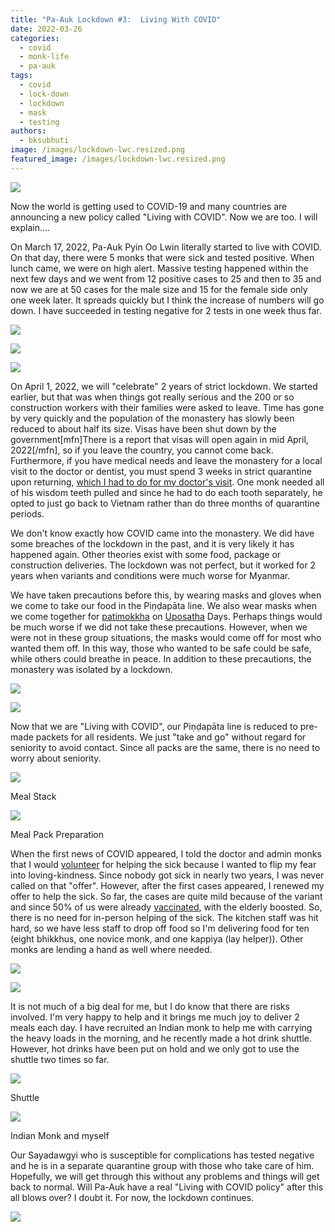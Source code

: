 ```yaml
---
title: "Pa-Auk Lockdown #3:  Living With COVID"
date: 2022-03-26
categories: 
  - covid
  - monk-life
  - pa-auk
tags: 
  - covid
  - lock-down
  - lockdown
  - mask
  - testing
authors: 
  - bksubhuti
image: /images/lockdown-lwc.resized.png
featured_image: /images/lockdown-lwc.resized.png
---
```


![](/images/lockdown-lwc.resized-2.png)

Now the world is getting used to COVID-19 and many countries are announcing a new policy called "Living with COVID". Now we are too. I will explain....

On March 17, 2022, Pa-Auk Pyin Oo Lwin literally started to live with COVID. On that day, there were 5 monks that were sick and tested positive. When lunch came, we were on high alert. Massive testing happened within the next few days and we went from 12 positive cases to 25 and then to 35 and now we are at 50 cases for the male size and 15 for the female side only one week later. It spreads quickly but I think the increase of numbers will go down. I have succeeded in testing negative for 2 tests in one week thus far.

![](/images/7thdaytest2-1024x567.jpg)

![](/images/testline.jpg)

![](/images/testing.jpg)

On April 1, 2022, we will "celebrate" 2 years of strict lockdown. We started earlier, but that was when things got really serious and the 200 or so construction workers with their families were asked to leave. Time has gone by very quickly and the population of the monastery has slowly been reduced to about half its size. Visas have been shut down by the government\[mfn\]There is a report that visas will open again in mid April, 2022\[/mfn\], so if you leave the country, you cannot come back. Furthermore, if you have medical needs and leave the monastery for a local visit to the doctor or dentist, you must spend 3 weeks in strict quarantine upon returning, [which I had to do for my doctor's visit](https://americanmonk.org/super-quarantine-inside-pa-auk/). One monk needed all of his wisdom teeth pulled and since he had to do each tooth separately, he opted to just go back to Vietnam rather than do three months of quarantine periods.

We don't know exactly how COVID came into the monastery. We did have some breaches of the lockdown in the past, and it is very likely it has happened again. Other theories exist with some food, package or construction deliveries. The lockdown was not perfect, but it worked for 2 years when variants and conditions were much worse for Myanmar.

We have taken precautions before this, by wearing masks and gloves when we come to take our food in the Piṇḍapāta line. We also wear masks when we come together for [patimokkha](https://americanmonk.org/patimokkha-chant-feb-15-2022/) on [Uposatha](https://americanmonk.org/here-is-an-awesome-picture-showing-the-typical-patimokkha-recitation-at-pa-auk-meditation-center-from/) Days. Perhaps things would be much worse if we did not take these precautions. However, when we were not in these group situations, the masks would come off for most who wanted them off. In this way, those who wanted to be safe could be safe, while others could breathe in peace. In addition to these precautions, the monastery was isolated by a lockdown.

![](/images/wp-1586152906629.jpg)

![](/images/patimokkha-group1.jpg)

Now that we are "Living with COVID", our Piṇḍapāta line is reduced to pre-made packets for all residents. We just "take and go" without regard for seniority to avoid contact. Since all packs are the same, there is no need to worry about seniority.

![](/images/foodpacks1.jpg)

Meal Stack

![](/images/foodpack2.jpg)

Meal Pack Preparation

When the first news of COVID appeared, I told the doctor and admin monks that I would [volunteer](https://americanmonk.org/covid-19-lockdown-pa-auk/) for helping the sick because I wanted to flip my fear into loving-kindness. Since nobody got sick in nearly two years, I was never called on that "offer". However, after the first cases appeared, I renewed my offer to help the sick. So far, the cases are quite mild because of the variant and since 50% of us were already [vaccinated](https://americanmonk.org/pa-auk-vaccination-2021/), with the elderly boosted. So, there is no need for in-person helping of the sick. The kitchen staff was hit hard, so we have less staff to drop off food so I'm delivering food for ten (eight bhikkhus, one novice monk, and one kappiya (lay helper)). Other monks are lending a hand as well where needed.

![](/images/dana2.jpg)

![](/images/dana1-rotated.jpg)

It is not much of a big deal for me, but I do know that there are risks involved. I'm very happy to help and it brings me much joy to deliver 2 meals each day. I have recruited an Indian monk to help me with carrying the heavy loads in the morning, and he recently made a hot drink shuttle. However, hot drinks have been put on hold and we only got to use the shuttle two times so far.

![](/images/Drinkshuttle1.jpg)

Shuttle

![](/images/dana4.jpg)

Indian Monk and myself

Our Sayadawgyi who is susceptible for complications has tested negative and he is in a separate quarantine group with those who take care of him. Hopefully, we will get through this without any problems and things will get back to normal. Will Pa-Auk have a real "Living with COVID policy" after this all blows over? I doubt it. For now, the lockdown continues.

![](/images/spreadKaruna.jpg)